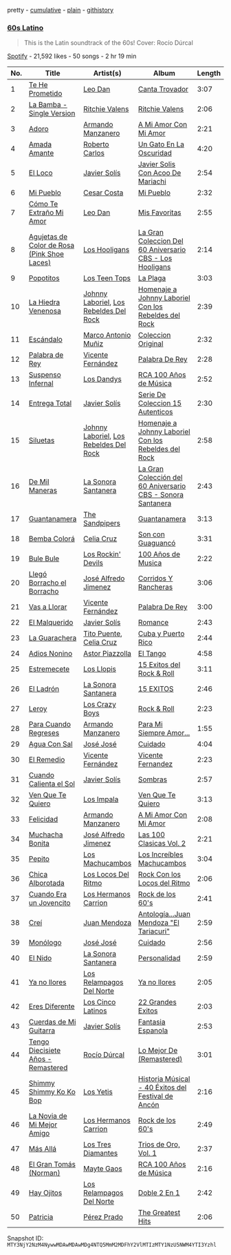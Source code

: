pretty - [cumulative](/playlists/cumulative/37i9dQZF1DX9TCQkJ8ktzo.md) - [plain](/playlists/plain/37i9dQZF1DX9TCQkJ8ktzo) - [githistory](https://github.githistory.xyz/mackorone/spotify-playlist-archive/blob/main/playlists/plain/37i9dQZF1DX9TCQkJ8ktzo)

### [60s Latino](https://open.spotify.com/playlist/37i9dQZF1DX9TCQkJ8ktzo)

> This is the Latin soundtrack of the 60s! Cover: Rocío Dúrcal

[Spotify](https://open.spotify.com/user/spotify) - 21,592 likes - 50 songs - 2 hr 19 min

| No. | Title | Artist(s) | Album | Length |
|---|---|---|---|---|
| 1 | [Te He Prometido](https://open.spotify.com/track/7Et3UkjbCjRhRaACPBXRQg) | [Leo Dan](https://open.spotify.com/artist/6qhOH2mrlqUDod9sWA5kR2) | [Canta Trovador](https://open.spotify.com/album/5N2NkUNtknVxG1BtWy45U8) | 3:07 |
| 2 | [La Bamba \- Single Version](https://open.spotify.com/track/2aEeghgUcnu75tzcolFMfs) | [Ritchie Valens](https://open.spotify.com/artist/5Y9xEAGW4GwGJgbiI6W85P) | [Ritchie Valens](https://open.spotify.com/album/77UI8F1LuhiQaKIL1qOE1W) | 2:06 |
| 3 | [Adoro](https://open.spotify.com/track/00qP28OLPa3PQ7EmWBsaMK) | [Armando Manzanero](https://open.spotify.com/artist/5lODCkFdEtpPn3YxfmyLfT) | [A Mi Amor Con Mi Amor](https://open.spotify.com/album/2UER4o2CMFxJ0qEG662gcu) | 2:21 |
| 4 | [Amada Amante](https://open.spotify.com/track/1EjTQ72d5YuDI3yD3n5e4a) | [Roberto Carlos](https://open.spotify.com/artist/7fAKtXSdNInWAIf0jVUz65) | [Un Gato En La Oscuridad](https://open.spotify.com/album/6QehPjFB3Q8uH2btA35cQm) | 4:20 |
| 5 | [El Loco](https://open.spotify.com/track/4srM8XuNfNMFXKgU4ybkrP) | [Javier Solís](https://open.spotify.com/artist/7jerD1mbWgyDukHAmCvdCj) | [Javier Solis Con Acoo De Mariachi](https://open.spotify.com/album/0mo4FKlS0n0NtMAQw8SdNn) | 2:54 |
| 6 | [Mi Pueblo](https://open.spotify.com/track/3SSOvO40lo6wmz8r0Kt3M1) | [Cesar Costa](https://open.spotify.com/artist/3XzMaBTbJva7quyxFSubuP) | [Mi Pueblo](https://open.spotify.com/album/3X6vNPToCXfZcdLVIGaJk2) | 2:32 |
| 7 | [Cómo Te Extraño Mi Amor](https://open.spotify.com/track/5cNpLKPU2QX8uV33E1NUVr) | [Leo Dan](https://open.spotify.com/artist/6qhOH2mrlqUDod9sWA5kR2) | [Mis Favoritas](https://open.spotify.com/album/4Zu8MMEmfN8UKLj2NwSHNj) | 2:55 |
| 8 | [Agujetas de Color de Rosa \(Pink Shoe Laces\)](https://open.spotify.com/track/4ub7vWkgBWI7fv5DiKPMiA) | [Los Hooligans](https://open.spotify.com/artist/2PscyQNouYlR193NQFjBka) | [La Gran Coleccion Del 60 Aniversario CBS \- Los Hooligans](https://open.spotify.com/album/3Jr5ERxbJWFJSAw61T5UUH) | 2:14 |
| 9 | [Popotitos](https://open.spotify.com/track/3kwvhErFvlurnAsxJ5iIaK) | [Los Teen Tops](https://open.spotify.com/artist/14GfQ6EEHnp1lTAWHgtcYy) | [La Plaga](https://open.spotify.com/album/5XGOSEvpopRia9Qoil4OId) | 3:03 |
| 10 | [La Hiedra Venenosa](https://open.spotify.com/track/3krsFPf7DL0DxweDyAz2WJ) | [Johnny Laboriel](https://open.spotify.com/artist/3LuvtpIFyGIY9RKuFaRiCs), [Los Rebeldes Del Rock](https://open.spotify.com/artist/5ahSHu8Ulm48wkQalpmjb5) | [Homenaje a Johnny Laboriel Con los Rebeldes del Rock](https://open.spotify.com/album/2kkj1WhzTOwgJP3KrOnVZR) | 2:39 |
| 11 | [Escándalo](https://open.spotify.com/track/2BOqc30CNk9sp1MHbzBDR3) | [Marco Antonio Muñiz](https://open.spotify.com/artist/4BLAYO57LtkaZ6odOdWmGc) | [Coleccion Original](https://open.spotify.com/album/5mwwGVisjZAiAUwLF0IZFC) | 2:32 |
| 12 | [Palabra de Rey](https://open.spotify.com/track/0PNEOLOyCdZLTfbvajXJIa) | [Vicente Fernández](https://open.spotify.com/artist/4PPoI9LuYeFX8V674Z1R6l) | [Palabra De Rey](https://open.spotify.com/album/0npWlNrpoaCdnsrWjiUUtW) | 2:28 |
| 13 | [Suspenso Infernal](https://open.spotify.com/track/2HYCn0dxjHowhTpFGPGtm3) | [Los Dandys](https://open.spotify.com/artist/1orbu8WOc4EtKxQsfNNEZK) | [RCA 100 Años de Música](https://open.spotify.com/album/2kBmwynoRQzpYaIv5fb7NM) | 2:52 |
| 14 | [Entrega Total](https://open.spotify.com/track/6aeFjCaoAx6hKbdie8avjV) | [Javier Solís](https://open.spotify.com/artist/7jerD1mbWgyDukHAmCvdCj) | [Serie De Coleccion 15 Autenticos](https://open.spotify.com/album/48lUrzO92SmHoSfpqNkbbl) | 2:30 |
| 15 | [Siluetas](https://open.spotify.com/track/0nwY36t2kFMEFc01z5HXRw) | [Johnny Laboriel](https://open.spotify.com/artist/3LuvtpIFyGIY9RKuFaRiCs), [Los Rebeldes Del Rock](https://open.spotify.com/artist/5ahSHu8Ulm48wkQalpmjb5) | [Homenaje a Johnny Laboriel Con los Rebeldes del Rock](https://open.spotify.com/album/2kkj1WhzTOwgJP3KrOnVZR) | 2:58 |
| 16 | [De Mil Maneras](https://open.spotify.com/track/23SdQDuoyHarQwRC95Xo6c) | [La Sonora Santanera](https://open.spotify.com/artist/3CsPxFJGyNa9ep79CFWN77) | [La Gran Colección del 60 Aniversario CBS \- Sonora Santanera](https://open.spotify.com/album/6poi9pfnqjVUt5EZtWEUA4) | 2:43 |
| 17 | [Guantanamera](https://open.spotify.com/track/6Z6bFqqxhHS53Z5SqT0exe) | [The Sandpipers](https://open.spotify.com/artist/3iBuBivHItWMpdiVmLT0uB) | [Guantanamera](https://open.spotify.com/album/6GJ2oQ4v90ylX6WQTobmd5) | 3:13 |
| 18 | [Bemba Colorá](https://open.spotify.com/track/6vWPBJvH1NdMvjsXWTDtjh) | [Celia Cruz](https://open.spotify.com/artist/2weA6hhVqTIN2gSn9PUB9U) | [Son con Guaguancó](https://open.spotify.com/album/2j9JHp4omrgcgXsWLoMG2J) | 3:31 |
| 19 | [Bule Bule](https://open.spotify.com/track/19Ol3nKQvIJJiKBTIOBzwi) | [Los Rockin' Devils](https://open.spotify.com/artist/7MTtIXOqFDnSbho0pYpJve) | [100 Años de Musica](https://open.spotify.com/album/3YvIyt0fZgOTdwtrj79FRa) | 2:22 |
| 20 | [Llegó Borracho el Borracho](https://open.spotify.com/track/6ozLQ1wSAPmS7LVsHA0CdX) | [José Alfredo Jimenez](https://open.spotify.com/artist/2T06whb4s6UiufL1j5Qtz9) | [Corridos Y Rancheras](https://open.spotify.com/album/0RZ4nhnAHsZeYPtKMX16hf) | 3:06 |
| 21 | [Vas a Llorar](https://open.spotify.com/track/4saXbAXjAGfKiH5yJBCSai) | [Vicente Fernández](https://open.spotify.com/artist/4PPoI9LuYeFX8V674Z1R6l) | [Palabra De Rey](https://open.spotify.com/album/0npWlNrpoaCdnsrWjiUUtW) | 3:00 |
| 22 | [El Malquerido](https://open.spotify.com/track/6sP6YiDnY71afIuQfv7XOD) | [Javier Solís](https://open.spotify.com/artist/7jerD1mbWgyDukHAmCvdCj) | [Romance](https://open.spotify.com/album/40pP8IKxab6pbid1u0fdbP) | 2:43 |
| 23 | [La Guarachera](https://open.spotify.com/track/7kWdf24d03AheJu4KF4mo3) | [Tito Puente](https://open.spotify.com/artist/6SPpCqM8gOzrtICAxN5NuX), [Celia Cruz](https://open.spotify.com/artist/2weA6hhVqTIN2gSn9PUB9U) | [Cuba y Puerto Rico](https://open.spotify.com/album/1P7Ucst33FwWbnoCj0TlNw) | 2:44 |
| 24 | [Adios Nonino](https://open.spotify.com/track/5Ue0yZP0pmesWTQMvZmqL1) | [Astor Piazzolla](https://open.spotify.com/artist/7dsugSamBB7enWE2IrlbFg) | [El Tango](https://open.spotify.com/album/6rbmGTxk35qKQFE3MAXrgF) | 4:58 |
| 25 | [Estremecete](https://open.spotify.com/track/3IgqJHPKQUI3hJou7tYDAp) | [Los Llopis](https://open.spotify.com/artist/35OEkYqpkHK4ZWBktloFnE) | [15 Exitos del Rock & Roll](https://open.spotify.com/album/2dPVpmxzzFtycLo8C8U1Uh) | 3:11 |
| 26 | [El Ladrón](https://open.spotify.com/track/6wD6ELX0mFyBzEMqhDp3F8) | [La Sonora Santanera](https://open.spotify.com/artist/3CsPxFJGyNa9ep79CFWN77) | [15 EXITOS](https://open.spotify.com/album/2CHM7kNjxlfUHpOj1BuxOs) | 2:46 |
| 27 | [Leroy](https://open.spotify.com/track/1kwc6ggb5M9EsyBKb0z0CU) | [Los Crazy Boys](https://open.spotify.com/artist/70OY1mGEfKH1KcV7lRD3QN) | [Rock & Roll](https://open.spotify.com/album/4mvqmX5poKlKB8lSkbz27K) | 2:23 |
| 28 | [Para Cuando Regreses](https://open.spotify.com/track/05cbnq62uq1PjQiEeikJmf) | [Armando Manzanero](https://open.spotify.com/artist/5lODCkFdEtpPn3YxfmyLfT) | [Para Mi Siempre Amor...](https://open.spotify.com/album/2EOS3hY24pspJcNHu6CHpj) | 1:55 |
| 29 | [Agua Con Sal](https://open.spotify.com/track/1AlTQ6xBhe1qfEQ9zvUDth) | [José José](https://open.spotify.com/artist/4mN0qcMxWX8oToqfDPM5yV) | [Cuidado](https://open.spotify.com/album/2CvC9Apf5Axzmyi7Wl9p2o) | 4:04 |
| 30 | [El Remedio](https://open.spotify.com/track/2VcJR7KAuUPqdhuuJ5IoMu) | [Vicente Fernández](https://open.spotify.com/artist/4PPoI9LuYeFX8V674Z1R6l) | [Vicente Fernandez](https://open.spotify.com/album/3KJCxqfH2dypQJBEBdfZ2m) | 2:23 |
| 31 | [Cuando Calienta el Sol](https://open.spotify.com/track/1QcakbNdhshfQpnXg0jnBX) | [Javier Solís](https://open.spotify.com/artist/7jerD1mbWgyDukHAmCvdCj) | [Sombras](https://open.spotify.com/album/38BNQJvYJ4KPOmAT9dEq9B) | 2:57 |
| 32 | [Ven Que Te Quiero](https://open.spotify.com/track/2lQ7bUC4PRFxFtz3jnGJ0H) | [Los Impala](https://open.spotify.com/artist/0c1eRdtji5oOdfHMZXzvto) | [Ven Que Te Quiero](https://open.spotify.com/album/2ph7k8PjzAwIW5yFD7UyAP) | 3:13 |
| 33 | [Felicidad](https://open.spotify.com/track/2JXbqC4UlzqC8TGJtUMNPp) | [Armando Manzanero](https://open.spotify.com/artist/5lODCkFdEtpPn3YxfmyLfT) | [A Mi Amor Con Mi Amor](https://open.spotify.com/album/2UER4o2CMFxJ0qEG662gcu) | 2:08 |
| 34 | [Muchacha Bonita](https://open.spotify.com/track/1NHgA6aEhQmy9lnrEuGHy2) | [José Alfredo Jimenez](https://open.spotify.com/artist/2T06whb4s6UiufL1j5Qtz9) | [Las 100 Clasicas Vol\. 2](https://open.spotify.com/album/0A7PWw6nPn5DztmUhIICiG) | 2:21 |
| 35 | [Pepito](https://open.spotify.com/track/4uyZelxU8nHtF6wtWE3rDx) | [Los Machucambos](https://open.spotify.com/artist/3Q8nSW25MwXKlrlfElSSyc) | [Los Increíbles Machucambos](https://open.spotify.com/album/4eRpd2Hibj9awA0xC5SQcX) | 3:04 |
| 36 | [Chica Alborotada](https://open.spotify.com/track/0W62JgZBk3ViiqOxypCyoC) | [Los Locos Del Ritmo](https://open.spotify.com/artist/2jPG2QeccDfdNbOdGrjBwO) | [Rock Con los Locos del Ritmo](https://open.spotify.com/album/3NJEqRTgTBmum7F7tqgWKH) | 2:06 |
| 37 | [Cuando Era un Jovencito](https://open.spotify.com/track/180C5oUJrNqxlcqmlvAZYW) | [Los Hermanos Carrion](https://open.spotify.com/artist/6s99lPSFFrlxBfk14DUNyz) | [Rock de los 60's](https://open.spotify.com/album/5nabTO3L92Il0r8FHVPL7J) | 2:41 |
| 38 | [Creí](https://open.spotify.com/track/5oJ4XY3eheyLf9PZo3vzQv) | [Juan Mendoza](https://open.spotify.com/artist/6RpoeATtNEqaL97bJ4SB9S) | [Antología...Juan Mendoza "El Tariacuri"](https://open.spotify.com/album/35NddtPxG0K0ntkKfbpG4U) | 2:59 |
| 39 | [Monólogo](https://open.spotify.com/track/2kAZiIC2ZKYhlvb7BAY5wv) | [José José](https://open.spotify.com/artist/4mN0qcMxWX8oToqfDPM5yV) | [Cuidado](https://open.spotify.com/album/2CvC9Apf5Axzmyi7Wl9p2o) | 2:56 |
| 40 | [El Nido](https://open.spotify.com/track/7d0GT25coyRGTYKPdohfC9) | [La Sonora Santanera](https://open.spotify.com/artist/3CsPxFJGyNa9ep79CFWN77) | [Personalidad](https://open.spotify.com/album/6JA41RFqylAYrh84FOPMsy) | 2:59 |
| 41 | [Ya no llores](https://open.spotify.com/track/3KNxku9f4YfcWHbTHnH5rG) | [Los Relampagos Del Norte](https://open.spotify.com/artist/1t7EOTt2tHw9qgJOmhByDw) | [Ya no llores](https://open.spotify.com/album/6jk9SNbUx7yiS6PjTNzeGX) | 2:05 |
| 42 | [Eres Diferente](https://open.spotify.com/track/5kdj2yC3I0uqohVuTAvrkf) | [Los Cinco Latinos](https://open.spotify.com/artist/5T5Xw3jmM98NH8KMFB6qrX) | [22 Grandes Exitos](https://open.spotify.com/album/245rgwEnRg54XD7xQSCLOM) | 2:03 |
| 43 | [Cuerdas de Mi Guitarra](https://open.spotify.com/track/1Bdc9V1HIBlOryRL5Sa8RW) | [Javier Solís](https://open.spotify.com/artist/7jerD1mbWgyDukHAmCvdCj) | [Fantasia Espanola](https://open.spotify.com/album/0cBIMvZ85UwIswbbUSH7na) | 2:53 |
| 44 | [Tengo Diecisiete Años \- Remastered](https://open.spotify.com/track/2b0dpNwJbqjf5BF8D5FHh3) | [Rocío Dúrcal](https://open.spotify.com/artist/2uyweLa0mvPZH6eRzDddeB) | [Lo Mejor De \(Remastered\)](https://open.spotify.com/album/3SKhjtGcCYGzPKIDFH8Uom) | 3:01 |
| 45 | [Shimmy Shimmy Ko Ko Bop](https://open.spotify.com/track/3Y6cwxZjctcQvtYtcQxKXr) | [Los Yetis](https://open.spotify.com/artist/7vIO2LfB0BhbA8ltndHpFA) | [Historia Músical \- 40 Éxitos del Festival de Ancón](https://open.spotify.com/album/5Cm7sIZcZntOWP4HVp5Ki9) | 2:16 |
| 46 | [La Novia de Mi Mejor Amigo](https://open.spotify.com/track/28LShwDy6gR9hKDUNKWCWX) | [Los Hermanos Carrion](https://open.spotify.com/artist/6s99lPSFFrlxBfk14DUNyz) | [Rock de los 60's](https://open.spotify.com/album/5nabTO3L92Il0r8FHVPL7J) | 2:49 |
| 47 | [Más Allá](https://open.spotify.com/track/58cW9R0YKli1aXJZ9QwluZ) | [Los Tres Diamantes](https://open.spotify.com/artist/1xw1uyV0tzUHU2d850PAH1) | [Trios de Oro, Vol\. 1](https://open.spotify.com/album/0mSdcs38g8JWVrMmfLdHBR) | 2:37 |
| 48 | [El Gran Tomás \(Norman\)](https://open.spotify.com/track/6VCBvR4ciiZrvHgn7KbapE) | [Mayte Gaos](https://open.spotify.com/artist/2nWZrWrYWk8Y9gBtprx8Hb) | [RCA 100 Años de Música](https://open.spotify.com/album/5BbFGTn3ycNbdhVxL4etdm) | 2:16 |
| 49 | [Hay Ojitos](https://open.spotify.com/track/3f0ca0sbJefE05GrT69i1X) | [Los Relampagos Del Norte](https://open.spotify.com/artist/1t7EOTt2tHw9qgJOmhByDw) | [Doble 2 En 1](https://open.spotify.com/album/7JLBYptiTNW8gg91QuJDzy) | 2:42 |
| 50 | [Patricia](https://open.spotify.com/track/4wO8kx1gRvcTP10kqpo6VH) | [Pérez Prado](https://open.spotify.com/artist/1ZKhPkCXXgtiGgALn4OYtT) | [The Greatest Hits](https://open.spotify.com/album/0vGItNEPaOCI3mOB7he2Ux) | 2:06 |

Snapshot ID: `MTY3NjY2NzM4NywwMDAwMDAwMDg4NTQ5MmM2MDFhY2VlMTIzMTY1NzU5NWM4YTI3Yzhl`

